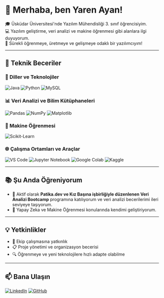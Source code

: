 # 👋 Merhaba, ben Yaren Ayan!

🎓 Üsküdar Üniversitesi'nde Yazılım Mühendisliği 3. sınıf öğrencisiyim.  
💻 Yazılım geliştirme, veri analizi ve makine öğrenmesi gibi alanlara ilgi duyuyorum.  
🚀 Sürekli öğrenmeye, üretmeye ve gelişmeye odaklı bir yazılımcıyım!

---

## 🔧 Teknik Beceriler

### 🚀 Diller ve Teknolojiler
![Java](https://img.shields.io/badge/Java-%23ED8B00.svg?style=for-the-badge&logo=java&logoColor=white)
![Python](https://img.shields.io/badge/Python-3776AB?style=for-the-badge&logo=python&logoColor=white)
![MySQL](https://img.shields.io/badge/MySQL-005C84?style=for-the-badge&logo=mysql&logoColor=white)

### 📊 Veri Analizi ve Bilim Kütüphaneleri
![Pandas](https://img.shields.io/badge/Pandas-150458?style=for-the-badge&logo=pandas&logoColor=white)
![NumPy](https://img.shields.io/badge/Numpy-013243?style=for-the-badge&logo=numpy&logoColor=white)
![Matplotlib](https://img.shields.io/badge/Matplotlib-ffffff?style=for-the-badge&logo=matplotlib&logoColor=black)

### 🤖 Makine Öğrenmesi
![Scikit-Learn](https://img.shields.io/badge/Scikit--Learn-F7931E?style=for-the-badge&logo=scikit-learn&logoColor=white)

### 🌐 Çalışma Ortamları ve Araçlar
![VS Code](https://img.shields.io/badge/VS%20Code-007ACC?style=for-the-badge&logo=visual-studio-code&logoColor=white)
![Jupyter Notebook](https://img.shields.io/badge/Jupyter-F37626?style=for-the-badge&logo=jupyter&logoColor=white)
![Google Colab](https://img.shields.io/badge/Google%20Colab-F9AB00?style=for-the-badge&logo=googlecolab&logoColor=white)
![Kaggle](https://img.shields.io/badge/Kaggle-20BEFF?style=for-the-badge&logo=kaggle&logoColor=white)

---

## 📚 Şu Anda Öğreniyorum

- 🎯 Aktif olarak **Patika.dev ve Kız Başına işbirliğiyle düzenlenen Veri Analizi Bootcamp** programına katılıyorum ve veri analizi becerilerimi ileri seviyeye taşıyorum.
- 🧠 Yapay Zeka ve Makine Öğrenmesi konularında kendimi geliştiriyorum.

---

## 💡 Yetkinlikler

- 👥 Ekip çalışmasına yatkınlık
- 📋 Proje yönetimi ve organizasyon becerisi
- 🔍 Öğrenmeye ve yeni teknolojilere hızlı adapte olabilme

---

## 📫 Bana Ulaşın

[![LinkedIn](https://img.shields.io/badge/LinkedIn-0A66C2?style=for-the-badge&logo=linkedin&logoColor=white)](https://www.linkedin.com/in/yaren-ayan)
[![GitHub](https://img.shields.io/badge/GitHub-000?style=for-the-badge&logo=github&logoColor=white)](https://github.com/YarenAyan)
